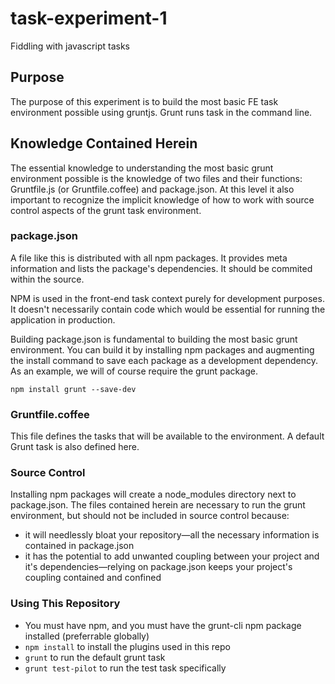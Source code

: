 task-experiment-1
=================

Fiddling with javascript tasks

## Purpose
The purpose of this experiment is to build the most basic FE task environment possible using gruntjs. Grunt runs task in the command line.

## Knowledge Contained Herein
The essential knowledge to understanding the most basic grunt environment possible is the knowledge of two files and their functions: Gruntfile.js (or Gruntfile.coffee) and package.json. At this level it also important to recognize the implicit knowledge of how to work with source control aspects of the grunt task environment.

### package.json
A file like this is distributed with all npm packages. It provides meta information and lists the package's dependencies. It should be commited within the source.

NPM is used in the front-end task context purely for development purposes. It doesn't necessarily contain code which would be essential for running the application in production.

Building package.json is fundamental to building the most basic grunt environment. You can build it by installing npm packages and augmenting the install command to save each package as a development dependency. As an example, we will of course require the grunt package.

`npm install grunt --save-dev`

### Gruntfile.coffee
This file defines the tasks that will be available to the environment. A default Grunt task is also defined here.

### Source Control
Installing npm packages will create a node_modules directory next to package.json. The files contained herein are necessary to run the grunt environment, but should not be included in source control because:
- it will needlessly bloat your repository—all the necessary information is contained in package.json
- it has the potential to add unwanted coupling between your project and it's dependencies—relying on package.json keeps your project's coupling contained and confined

### Using This Repository
- You must have npm, and you must have the grunt-cli npm package installed (preferrable globally)
- `npm install` to install the plugins used in this repo
- `grunt` to run the default grunt task
- `grunt test-pilot` to run the test task specifically